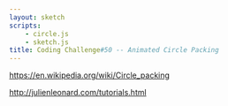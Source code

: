 ```yaml
---
layout: sketch
scripts: 
    - circle.js
    - sketch.js
title: Coding Challenge#50 -- Animated Circle Packing
---
```


<https://en.wikipedia.org/wiki/Circle_packing>   

<http://julienleonard.com/tutorials.html>